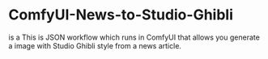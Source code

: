 # ComfyUI-News-to-Studio-Ghibli
is a This is JSON workflow which runs in ComfyUI that allows you generate a image with Studio Ghibli style from a news article.
